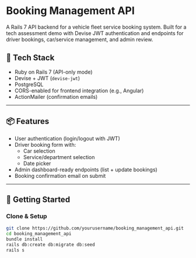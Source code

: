 # Booking Management API

A Rails 7 API backend for a vehicle fleet service booking system. Built for a tech assessment demo with Devise JWT authentication and endpoints for driver bookings, car/service management, and admin review.

## 🔧 Tech Stack

- Ruby on Rails 7 (API-only mode)
- Devise + JWT (`devise-jwt`)
- PostgreSQL
- CORS-enabled for frontend integration (e.g., Angular)
- ActionMailer (confirmation emails)

---

## 📦 Features

- User authentication (login/logout with JWT)
- Driver booking form with:
  - Car selection
  - Service/department selection
  - Date picker
- Admin dashboard-ready endpoints (list + update bookings)
- Booking confirmation email on submit

---

## 🚀 Getting Started

### Clone & Setup

```bash
git clone https://github.com/yourusername/booking_management_api.git
cd booking_management_api
bundle install
rails db:create db:migrate db:seed
rails s

